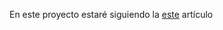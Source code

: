 En este proyecto estaré siguiendo la [este](https://www.parallelrealities.co.uk/tutorials/shooter/shooter1.php) artículo